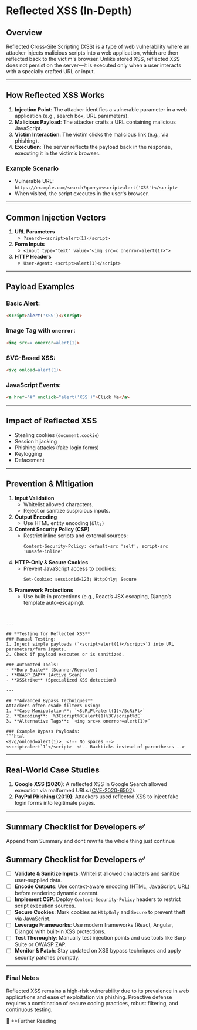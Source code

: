 

# **Reflected XSS (In-Depth)**

## **Overview**
Reflected Cross-Site Scripting (XSS) is a type of web vulnerability where an attacker injects malicious scripts into a web application, which are then reflected back to the victim's browser. Unlike stored XSS, reflected XSS does not persist on the server—it is executed only when a user interacts with a specially crafted URL or input.

---

## **How Reflected XSS Works**
1. **Injection Point**: The attacker identifies a vulnerable parameter in a web application (e.g., search box, URL parameters).
2. **Malicious Payload**: The attacker crafts a URL containing malicious JavaScript.
3. **Victim Interaction**: The victim clicks the malicious link (e.g., via phishing).
4. **Execution**: The server reflects the payload back in the response, executing it in the victim’s browser.

### **Example Scenario**
- Vulnerable URL:  
  `https://example.com/search?query=<script>alert('XSS')</script>`
- When visited, the script executes in the user's browser.

---

## **Common Injection Vectors**
1. **URL Parameters**  
   - `?search=<script>alert(1)</script>`
2. **Form Inputs**  
   - `<input type="text" value="<img src=x onerror=alert(1)>">`
3. **HTTP Headers**  
   - `User-Agent: <script>alert(1)</script>`

---

## **Payload Examples**
### Basic Alert:
```html
<script>alert('XSS')</script>
```
### Image Tag with `onerror`:
```html
<img src=x onerror=alert(1)>
```
### SVG-Based XSS:
```html
<svg onload=alert(1)>
```
### JavaScript Events:
```html
<a href="#" onclick="alert('XSS')">Click Me</a>
```

---

## **Impact of Reflected XSS**
- Stealing cookies (`document.cookie`)
- Session hijacking
- Phishing attacks (fake login forms)
- Keylogging
- Defacement

---

## **Prevention & Mitigation**
1. **Input Validation**  
   - Whitelist allowed characters.
   - Reject or sanitize suspicious inputs.
2. **Output Encoding**  
   - Use HTML entity encoding (`&lt;`) 
1. **Content Security Policy (CSP)**  
   - Restrict inline scripts and external sources:  
     ```http
     Content-Security-Policy: default-src 'self'; script-src 'unsafe-inline'
     ```
4. **HTTP-Only & Secure Cookies**  
   - Prevent JavaScript access to cookies:  
     ```http
     Set-Cookie: sessionid=123; HttpOnly; Secure
     ```
5. **Framework Protections**  
   - Use built-in protections (e.g., React’s JSX escaping, Django’s template auto-escaping).  
```


---

## **Testing for Reflected XSS**  
### Manual Testing:  
1. Inject simple payloads (`<script>alert(1)</script>`) into URL parameters/form inputs.  
2. Check if payload executes or is sanitized.  

### Automated Tools:  
- **Burp Suite** (Scanner/Repeater)  
- **OWASP ZAP** (Active Scan)  
- **XSStrike** (Specialized XSS detection)  

---

## **Advanced Bypass Techniques**  
Attackers often evade filters using:  
1. **Case Manipulation**: `<ScRiPt>alert(1)</ScRiPt>`  
2. **Encoding**: `%3Cscript%3Ealert(1)%3C/script%3E`  
3. **Alternative Tags**: `<img src=x onerror=alert(1)>`  

### Example Bypass Payloads:  
```html
<svg/onload=alert(1)>  <!-- No spaces -->
<script>alert`1`</script>  <!-- Backticks instead of parentheses -->
```

---

## **Real-World Case Studies**  
1. **Google XSS (2020)**: A reflected XSS in Google Search allowed execution via malformed URLs ([CVE-2020-6502](https://cve.mitre.org/cgi-bin/cvename.cgi?name=CVE-2020-6502)).  
2. **PayPal Phishing (2019)**: Attackers used reflected XSS to inject fake login forms into legitimate pages.  

---

## **Summary Checklist for Developers** ✅

Append from Summary and dont rewrite the whole thing just continue

 ## **Summary Checklist for Developers** ✅  

- [ ] **Validate & Sanitize Inputs**: Whitelist allowed characters and sanitize user-supplied data.  
- [ ] **Encode Outputs**: Use context-aware encoding (HTML, JavaScript, URL) before rendering dynamic content.  
- [ ] **Implement CSP**: Deploy `Content-Security-Policy` headers to restrict script execution sources.  
- [ ] **Secure Cookies**: Mark cookies as `HttpOnly` and `Secure` to prevent theft via JavaScript.  
- [ ] **Leverage Frameworks**: Use modern frameworks (React, Angular, Django) with built-in XSS protections.  
- [ ] **Test Thoroughly**: Manually test injection points and use tools like Burp Suite or OWASP ZAP.  
- [ ] **Monitor & Patch**: Stay updated on XSS bypass techniques and apply security patches promptly.  

---

### **Final Notes**  
Reflected XSS remains a high-risk vulnerability due to its prevalence in web applications and ease of exploitation via phishing. Proactive defense requires a combination of secure coding practices, robust filtering, and continuous testing.  

🔗 **Further Reading